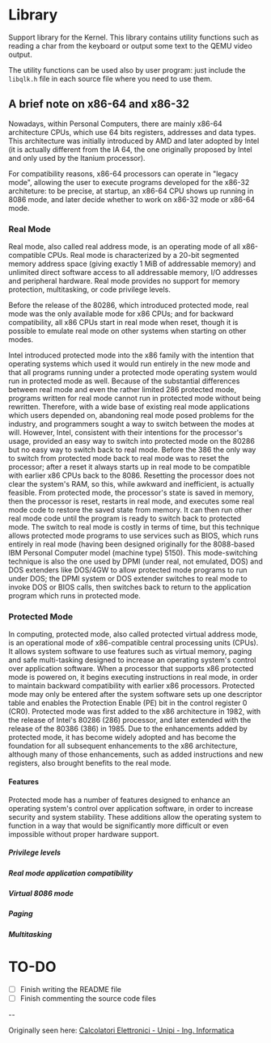 # Library

Support library for the Kernel. This library contains utility functions such as
reading a char from the keyboard or output some text to the QEMU video output.

The utility functions can be used also by user program: just include the
`libqlk.h` file in each source file where you need to use them.

## A brief note on x86-64 and x86-32
Nowadays, within Personal Computers, there are mainly x86-64 architecture CPUs,
which use 64 bits registers, addresses and data types. This architecture was
initially introduced by AMD and later adopted by Intel (it is actually different
from the IA 64, the one originally proposed by Intel and only used by the
Itanium processor).

For compatibility reasons, x86-64 processors can operate in "legacy mode",
allowing the user to execute programs developed for the x86-32 architeture: to
be precise, at startup, an x86-64 CPU shows up running in 8086 mode, and later
decide whether to work on x86-32 mode or x86-64 mode.

### Real Mode
Real mode, also called real address mode, is an operating mode of all
x86-compatible CPUs. Real mode is characterized by a 20-bit segmented memory
address space (giving exactly 1 MiB of addressable memory) and unlimited direct
software access to all addressable memory, I/O addresses and peripheral
hardware. Real mode provides no support for memory protection, multitasking, or
code privilege levels.

Before the release of the 80286, which introduced protected mode, real mode was
the only available mode for x86 CPUs; and for backward compatibility, all x86
CPUs start in real mode when reset, though it is possible to emulate real mode
on other systems when starting on other modes.

Intel introduced protected mode into the x86 family with the intention that
operating systems which used it would run entirely in the new mode and that
all programs running under a protected mode operating system would run in
protected mode as well. Because of the substantial differences between real
mode and even the rather limited 286 protected mode, programs written for real
mode cannot run in protected mode without being rewritten. Therefore, with a
wide base of existing real mode applications which users depended on,
abandoning real mode posed problems for the industry, and programmers sought a
way to switch between the modes at will. However, Intel, consistent with their
intentions for the processor's usage, provided an easy way to switch into
protected mode on the 80286 but no easy way to switch back to real mode.
Before the 386 the only way to switch from protected mode back to real mode
was to reset the processor; after a reset it always starts up in real mode to
be compatible with earlier x86 CPUs back to the 8086. Resetting the processor
does not clear the system's RAM, so this, while awkward and inefficient, is
actually feasible. From protected mode, the processor's state is saved in
memory, then the processor is reset, restarts in real mode, and executes some
real mode code to restore the saved state from memory. It can then run other
real mode code until the program is ready to switch back to protected mode.
The switch to real mode is costly in terms of time, but this technique allows
protected mode programs to use services such as BIOS, which runs entirely in
real mode (having been designed originally for the 8088-based IBM Personal
Computer model (machine type) 5150). This mode-switching technique is also the
one used by DPMI (under real, not emulated, DOS) and DOS extenders like
DOS/4GW to allow protected mode programs to run under DOS; the DPMI system or
DOS extender switches to real mode to invoke DOS or BIOS calls, then switches
back to return to the application program which runs in protected mode.

### Protected Mode
In computing, protected mode, also called protected virtual address mode, is
an operational mode of x86-compatible central processing units (CPUs). It
allows system software to use features such as virtual memory, paging and safe
multi-tasking designed to increase an operating system's control over
application software. When a processor that supports x86 protected mode is
powered on, it begins executing instructions in real mode, in order to
maintain backward compatibility with earlier x86 processors. Protected mode
may only be entered after the system software sets up one descriptor table and
enables the Protection Enable (PE) bit in the control register 0 (CR0).
Protected mode was first added to the x86 architecture in 1982, with the
release of Intel's 80286 (286) processor, and later extended with the release
of the 80386 (386) in 1985. Due to the enhancements added by protected mode,
it has become widely adopted and has become the foundation for all subsequent
enhancements to the x86 architecture, although many of those enhancements,
such as added instructions and new registers, also brought benefits to the
real mode.

#### Features
Protected mode has a number of features designed to enhance an operating
system's control over application software, in order to increase security and
system stability. These additions allow the operating system to function in a
way that would be significantly more difficult or even impossible without proper
hardware support.

##### Privilege levels
##### Real mode application compatibility
##### Virtual 8086 mode 
##### Paging
##### Multitasking

# TO-DO
- [ ] Finish writing the README file
- [ ] Finish commenting the source code files

--

Originally seen here: [Calcolatori Elettronici - Unipi - Ing. Informatica](http://calcolatori.iet.unipi.it/)

